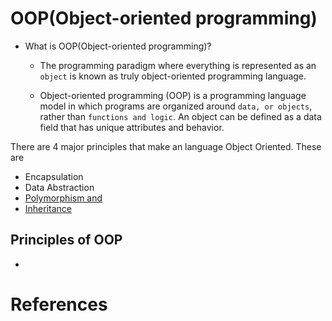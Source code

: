 # OOP(Object-oriented programming)
+ What is OOP(Object-oriented programming)?

    - The programming paradigm where everything is represented as an `object` is known as truly object-oriented programming language.

    - Object-oriented programming (OOP) is a programming language model in which programs are organized around `data, or objects`, rather than `functions and logic`. An object can be defined as a data field that has unique attributes and behavior.

There are 4 major principles that make an language Object Oriented. These are 
+ Encapsulation
+ Data Abstraction
+ [Polymorphism and](https://www.guru99.com/java-inheritance-polymorphism.html)
+ [Inheritance](https://www.guru99.com/java-inheritance-polymorphism.html) 

## Principles of OOP

+ 


# References
